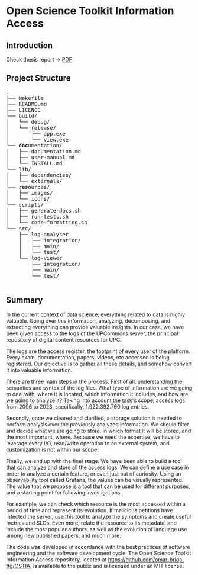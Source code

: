 # Open Science Toolkit Information Access

## Introduction

Check thesis report ->  [PDF](https://github.com/OBriqa/TFG)

## Project Structure

<pre>
.
├── Makefile
├── README.md
├── LICENCE
└── build/
│   └── debug/
│   └── release/
│       ├── app.exe
│       └── view.exe
└── <b>doc</b>umentation/
│   ├── documentation.md
│   ├── user-manual.md
│   └── INSTALL.md
└── lib/
│   ├── dependencies/
│   └── externals/
└── <b>res</b>ources/
│   ├── images/
│   └── icons/
└── scripts/
│   ├── generate-docs.sh
│   ├── run-tests.sh
│   └── code-formatting.sh
└── src/
    ├── log-analyser
    │   ├── integration/
    │   ├── main/
    │   └── test/
    └── log-viewer
        ├── integration/
        ├── main/
        └── test/

</pre>

## Summary

In the current context of data science, everything related to data is highly valuable. Going over this information, analyzing, decomposing, and extracting everything can provide valuable insights. In our case, we have been given access to the logs of the UPCommons server, the principal repository of digital content resources for UPC.

The logs are the access register, the footprint of every user of the platform. Every exam, documentation, papers, videos, etc accessed is being registered. Our objective is to gather all these details, and somehow convert it into valuable information.

There are three main steps in the process. First of all, understanding the semantics and syntax of the log files. What type of information are we going to deal with, where it is located, which information it includes, and how are we going to analyze it? Taking into account the task's scope, access logs from 2006 to 2023, specifically, 1.922.392.760 log entries.

Secondly, once we cleared and clarified, a storage solution is needed to perform analysis over the previously analyzed information. We should filter and decide what we are going to store, in which format it will be stored, and the most important, where. Because we need the expertise, we have to leverage every I/O, read/write operation to an external system, and customization is not within our scope.

Finally, we end up with the final stage. We have been able to build a tool that can analyze and store all the access logs. We can define a use case in order to analyze a certain feature, or even just out of curiosity. Using an observability tool called Grafana, the values can be visually represented. The value that we propose is a tool that can be used for different purposes, and a starting point for following investigations.

For example, we can check which resource is the most accessed within a period of time and represent its evolution. If malicious petitions have infected the server, use this tool to analyze the symptoms and create useful metrics and SLOs. Even more, relate the resource to its metadata, and include the most popular authors, as well as the evolution of language use among new published papers, and much more.

The code was developed in accordance with the best practices of software engineering and the software development cycle. The Open Science Toolkit Information Access repository, located at https://github.com/omar-briqa-tfg/OSTIA, is available to the public and is licensed under an MIT license.
